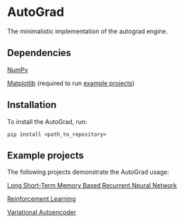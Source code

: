 # AutoGrad

The minimalistic implementation of the autograd engine.


## Dependencies

[NumPy](https://numpy.org/)

[Matplotlib](https://matplotlib.org/) (required to run [example projects](/examples))


## Installation

To install the AutoGrad, run:

`pip install <path_to_repository>`


## Example projects

The following projects demonstrate the AutoGrad usage:

[Long Short-Term Memory Based Recurrent Neural Network](/examples/lstm/)

[Reinforcement Learning](/examples/rl/)

[Variational Autoencoder](/examples/vae/)
